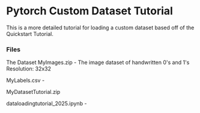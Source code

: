 # Pytorch Custom Dataset Tutorial
This is a more detailed tutorial for loading a custom dataset based off of the Quickstart Tutorial.

### Files

The Dataset
MyImages.zip - The image dataset of handwritten 0's and 1's<br>
 Resolution: 32x32
 
MyLabels.csv -

MyDatasetTutorial.zip

dataloadingtutorial_2025.ipynb - 
